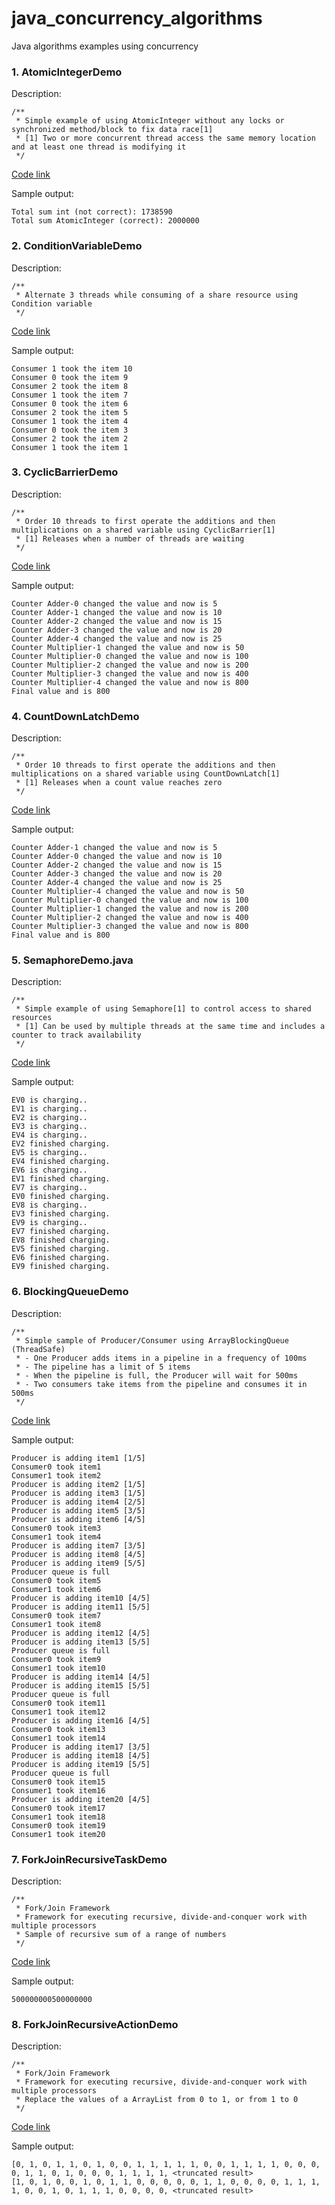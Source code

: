 # java_concurrency_algorithms
Java algorithms examples using concurrency

### 1. AtomicIntegerDemo
Description:
```
/**
 * Simple example of using AtomicInteger without any locks or synchronized method/block to fix data race[1]
 * [1] Two or more concurrent thread access the same memory location and at least one thread is modifying it
 */
```
[Code link](https://github.com/wagnerjfr/java_concurrency_algorithms/blob/master/AtomicIntegerDemo.java)

Sample output:
```console
Total sum int (not correct): 1738590
Total sum AtomicInteger (correct): 2000000
```
### 2. ConditionVariableDemo
Description:
```
/**
 * Alternate 3 threads while consuming of a share resource using Condition variable
 */
```
[Code link](https://github.com/wagnerjfr/java_concurrency_algorithms/blob/master/ConditionVariableDemo.java)

Sample output:
```console
Consumer 1 took the item 10
Consumer 0 took the item 9
Consumer 2 took the item 8
Consumer 1 took the item 7
Consumer 0 took the item 6
Consumer 2 took the item 5
Consumer 1 took the item 4
Consumer 0 took the item 3
Consumer 2 took the item 2
Consumer 1 took the item 1
```
### 3. CyclicBarrierDemo
Description:
```
/**
 * Order 10 threads to first operate the additions and then multiplications on a shared variable using CyclicBarrier[1]
 * [1] Releases when a number of threads are waiting
 */
```
[Code link](https://github.com/wagnerjfr/java_concurrency_algorithms/blob/master/CyclicBarrierDemo.java)

Sample output:
```console
Counter Adder-0 changed the value and now is 5
Counter Adder-1 changed the value and now is 10
Counter Adder-2 changed the value and now is 15
Counter Adder-3 changed the value and now is 20
Counter Adder-4 changed the value and now is 25
Counter Multiplier-1 changed the value and now is 50
Counter Multiplier-0 changed the value and now is 100
Counter Multiplier-2 changed the value and now is 200
Counter Multiplier-3 changed the value and now is 400
Counter Multiplier-4 changed the value and now is 800
Final value and is 800
```
### 4. CountDownLatchDemo
Description:
```
/**
 * Order 10 threads to first operate the additions and then multiplications on a shared variable using CountDownLatch[1]
 * [1] Releases when a count value reaches zero
 */
```
[Code link](https://github.com/wagnerjfr/java_concurrency_algorithms/blob/master/CountDownLatchDemo.java)

Sample output:
```console
Counter Adder-1 changed the value and now is 5
Counter Adder-0 changed the value and now is 10
Counter Adder-2 changed the value and now is 15
Counter Adder-3 changed the value and now is 20
Counter Adder-4 changed the value and now is 25
Counter Multiplier-4 changed the value and now is 50
Counter Multiplier-0 changed the value and now is 100
Counter Multiplier-1 changed the value and now is 200
Counter Multiplier-2 changed the value and now is 400
Counter Multiplier-3 changed the value and now is 800
Final value and is 800
```
### 5. SemaphoreDemo.java
Description:
```
/**
 * Simple example of using Semaphore[1] to control access to shared resources
 * [1] Can be used by multiple threads at the same time and includes a counter to track availability
 */
```
[Code link](https://github.com/wagnerjfr/java_concurrency_algorithms/blob/master/SemaphoreDemo.java)

Sample output:
```console
EV0 is charging..
EV1 is charging..
EV2 is charging..
EV3 is charging..
EV4 is charging..
EV2 finished charging.
EV5 is charging..
EV4 finished charging.
EV6 is charging..
EV1 finished charging.
EV7 is charging..
EV0 finished charging.
EV8 is charging..
EV3 finished charging.
EV9 is charging..
EV7 finished charging.
EV8 finished charging.
EV5 finished charging.
EV6 finished charging.
EV9 finished charging.
```
### 6. BlockingQueueDemo
Description:
```
/**
 * Simple sample of Producer/Consumer using ArrayBlockingQueue (ThreadSafe)
 * - One Producer adds items in a pipeline in a frequency of 100ms
 * - The pipeline has a limit of 5 items
 * - When the pipeline is full, the Producer will wait for 500ms
 * - Two consumers take items from the pipeline and consumes it in 500ms
 */
```
[Code link](https://github.com/wagnerjfr/java_concurrency_algorithms/blob/master/BlockingQueueDemo.java)

Sample output:
```console
Producer is adding item1 [1/5]
Consumer0 took item1
Consumer1 took item2
Producer is adding item2 [1/5]
Producer is adding item3 [1/5]
Producer is adding item4 [2/5]
Producer is adding item5 [3/5]
Producer is adding item6 [4/5]
Consumer0 took item3
Consumer1 took item4
Producer is adding item7 [3/5]
Producer is adding item8 [4/5]
Producer is adding item9 [5/5]
Producer queue is full
Consumer0 took item5
Consumer1 took item6
Producer is adding item10 [4/5]
Producer is adding item11 [5/5]
Consumer0 took item7
Consumer1 took item8
Producer is adding item12 [4/5]
Producer is adding item13 [5/5]
Producer queue is full
Consumer0 took item9
Consumer1 took item10
Producer is adding item14 [4/5]
Producer is adding item15 [5/5]
Producer queue is full
Consumer0 took item11
Consumer1 took item12
Producer is adding item16 [4/5]
Consumer0 took item13
Consumer1 took item14
Producer is adding item17 [3/5]
Producer is adding item18 [4/5]
Producer is adding item19 [5/5]
Producer queue is full
Consumer0 took item15
Consumer1 took item16
Producer is adding item20 [4/5]
Consumer0 took item17
Consumer1 took item18
Consumer0 took item19
Consumer1 took item20
```
### 7. ForkJoinRecursiveTaskDemo
Description:
```
/**
 * Fork/Join Framework
 * Framework for executing recursive, divide-and-conquer work with multiple processors
 * Sample of recursive sum of a range of numbers
 */
```
[Code link](https://github.com/wagnerjfr/java_concurrency_algorithms/blob/master/ForkJoinRecursiveTaskDemo.java)

Sample output:
```console
500000000500000000
```
### 8. ForkJoinRecursiveActionDemo
Description:
```
/**
 * Fork/Join Framework
 * Framework for executing recursive, divide-and-conquer work with multiple processors
 * Replace the values of a ArrayList from 0 to 1, or from 1 to 0
 */
```
[Code link](https://github.com/wagnerjfr/java_concurrency_algorithms/blob/master/ForkJoinRecursiveActionDemo.java)

Sample output:
```console
[0, 1, 0, 1, 1, 0, 1, 0, 0, 1, 1, 1, 1, 1, 0, 0, 1, 1, 1, 1, 0, 0, 0, 0, 1, 1, 0, 1, 0, 0, 0, 1, 1, 1, 1, <truncated result>
[1, 0, 1, 0, 0, 1, 0, 1, 1, 0, 0, 0, 0, 0, 1, 1, 0, 0, 0, 0, 1, 1, 1, 1, 0, 0, 1, 0, 1, 1, 1, 0, 0, 0, 0, <truncated result>
```
